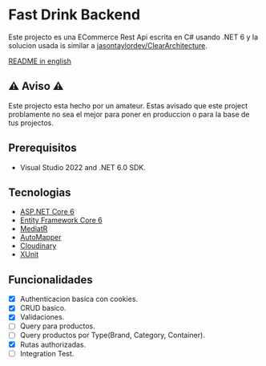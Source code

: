# Fast Drink Backend

Este projecto es una ECommerce Rest Api escrita en C# usando .NET 6 y la solucion usada is similar a [jasontaylordev/ClearArchitecture](https://github.com/jasontaylordev/CleanArchitecture).

[README in english](https://github.com/Chazita/fastdrink-backend/blob/main/README.md)

## :warning: Aviso :warning:

Este projecto esta hecho por un amateur.
Estas avisado que este project problamente no sea el mejor para poner en produccion o para la base de tus projectos.

## Prerequisitos

- Visual Studio 2022 and .NET 6.0 SDK.

## Tecnologias

- [ASP.NET Core 6](https://docs.microsoft.com/en-us/aspnet/core/introduction-to-aspnet-core?view=aspnetcore-6.0)
- [Entity Framework Core 6](https://docs.microsoft.com/en-us/ef/core/)
- [MediatR](https://github.com/jbogard/MediatR)
- [AutoMapper](https://automapper.org/)
- [Cloudinary](https://cloudinary.com/)
- [XUnit](https://xunit.net/)

## Funcionalidades

- [x] Authenticacion basica con cookies.
- [x] CRUD basico.
- [x] Validaciones.
- [ ] Query para productos.
- [ ] Query productos por Type(Brand, Category, Container).
- [x] Rutas authorizadas.
- [ ] Integration Test.
